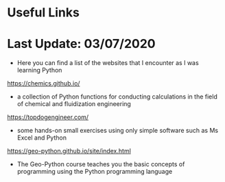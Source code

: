 # Useful Links      

# Last Update: 03/07/2020


- Here you can find a list of the websites that I encounter as I was learning Python  



https://chemics.github.io/                     
- a collection of Python functions for conducting calculations in the field of chemical and fluidization engineering


https://topdogengineer.com/                    
- some hands-on small exercises using only simple software such as Ms Excel and Python


https://geo-python.github.io/site/index.html   
- The Geo-Python course teaches you the basic concepts of programming using the Python programming language
